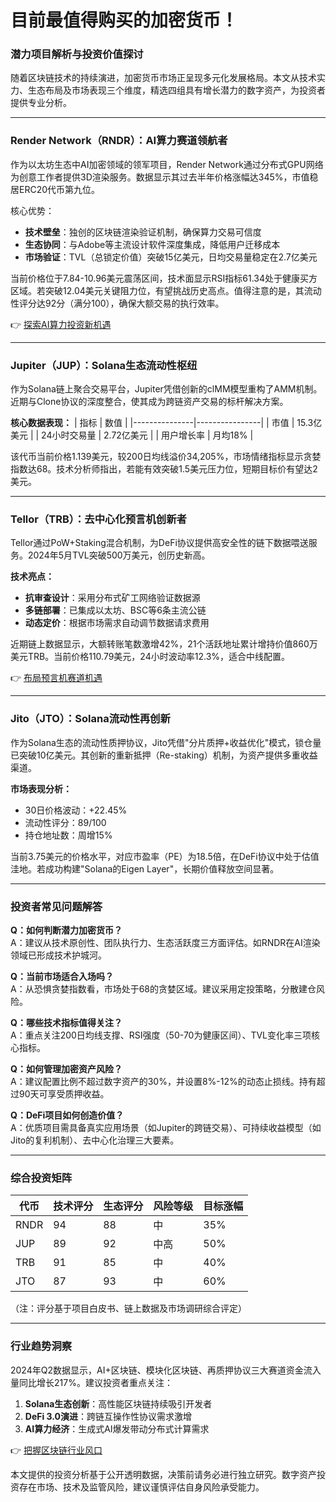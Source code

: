 # 目前最值得购买的加密货币！

### 潜力项目解析与投资价值探讨

随着区块链技术的持续演进，加密货币市场正呈现多元化发展格局。本文从技术实力、生态布局及市场表现三个维度，精选四组具有增长潜力的数字资产，为投资者提供专业分析。

---

### Render Network（RNDR）：AI算力赛道领航者

作为以太坊生态中AI加密领域的领军项目，Render Network通过分布式GPU网络为创意工作者提供3D渲染服务。数据显示其过去半年价格涨幅达345%，市值稳居ERC20代币第九位。

核心优势：
- **技术壁垒**：独创的区块链渲染验证机制，确保算力交易可信度
- **生态协同**：与Adobe等主流设计软件深度集成，降低用户迁移成本
- **市场验证**：TVL（总锁定价值）突破15亿美元，日均交易量稳定在2.7亿美元

当前价格位于7.84-10.96美元震荡区间，技术面显示RSI指标61.34处于健康买方区域。若突破12.04美元关键阻力位，有望挑战历史高点。值得注意的是，其流动性评分达92分（满分100），确保大额交易的执行效率。

👉 [探索AI算力投资新机遇](https://bit.ly/okx_welcome)

---

### Jupiter（JUP）：Solana生态流动性枢纽

作为Solana链上聚合交易平台，Jupiter凭借创新的clMM模型重构了AMM机制。近期与Clone协议的深度整合，使其成为跨链资产交易的标杆解决方案。

**核心数据表现：**
| 指标          | 数值           |
|---------------|----------------|
| 市值          | 15.3亿美元     |
| 24小时交易量  | 2.72亿美元     |
| 用户增长率    | 月均18%        |

该代币当前价格1.139美元，较200日均线溢价34,205%，市场情绪指标显示贪婪指数达68。技术分析师指出，若能有效突破1.5美元压力位，短期目标价有望达2美元。

---

### Tellor（TRB）：去中心化预言机创新者

Tellor通过PoW+Staking混合机制，为DeFi协议提供高安全性的链下数据喂送服务。2024年5月TVL突破500万美元，创历史新高。

**技术亮点：**
- **抗审查设计**：采用分布式矿工网络验证数据源
- **多链部署**：已集成以太坊、BSC等6条主流公链
- **动态定价**：根据市场需求自动调节数据请求费用

近期链上数据显示，大额转账笔数激增42%，21个活跃地址累计增持价值860万美元TRB。当前价格110.79美元，24小时波动率12.3%，适合中线配置。

👉 [布局预言机赛道机遇](https://bit.ly/okx_welcome)

---

### Jito（JTO）：Solana流动性再创新

作为Solana生态的流动性质押协议，Jito凭借"分片质押+收益优化"模式，锁仓量已突破10亿美元。其创新的重新抵押（Re-staking）机制，为资产提供多重收益渠道。

**市场表现分析：**
- 30日价格波动：+22.45%
- 流动性评分：89/100
- 持仓地址数：周增15%

当前3.75美元的价格水平，对应市盈率（PE）为18.5倍，在DeFi协议中处于估值洼地。若成功构建"Solana的Eigen Layer"，长期价值释放空间显著。

---

### 投资者常见问题解答

**Q：如何判断潜力加密货币？**  
A：建议从技术原创性、团队执行力、生态活跃度三方面评估。如RNDR在AI渲染领域已形成技术护城河。

**Q：当前市场适合入场吗？**  
A：从恐惧贪婪指数看，市场处于68的贪婪区域。建议采用定投策略，分散建仓风险。

**Q：哪些技术指标值得关注？**  
A：重点关注200日均线支撑、RSI强度（50-70为健康区间）、TVL变化率三项核心指标。

**Q：如何管理加密资产风险？**  
A：建议配置比例不超过数字资产的30%，并设置8%-12%的动态止损线。持有超过90天可享受质押收益。

**Q：DeFi项目如何创造价值？**  
A：优质项目需具备真实应用场景（如Jupiter的跨链交易）、可持续收益模型（如Jito的复利机制）、去中心化治理三大要素。

---

### 综合投资矩阵

| 代币 | 技术评分 | 生态评分 | 风险等级 | 目标涨幅 |
|------|----------|----------|----------|----------|
| RNDR | 94       | 88       | 中       | 35%      |
| JUP  | 89       | 92       | 中高     | 50%      |
| TRB  | 91       | 85       | 中       | 40%      |
| JTO  | 87       | 93       | 中       | 60%      |

（注：评分基于项目白皮书、链上数据及市场调研综合评定）

---

### 行业趋势洞察

2024年Q2数据显示，AI+区块链、模块化区块链、再质押协议三大赛道资金流入量同比增长217%。建议投资者重点关注：
1. **Solana生态创新**：高性能区块链持续吸引开发者
2. **DeFi 3.0演进**：跨链互操作性协议需求激增
3. **AI算力经济**：生成式AI爆发带动分布式计算需求

👉 [把握区块链行业风口](https://bit.ly/okx_welcome)

本文提供的投资分析基于公开透明数据，决策前请务必进行独立研究。数字资产投资存在市场、技术及监管风险，建议谨慎评估自身风险承受能力。